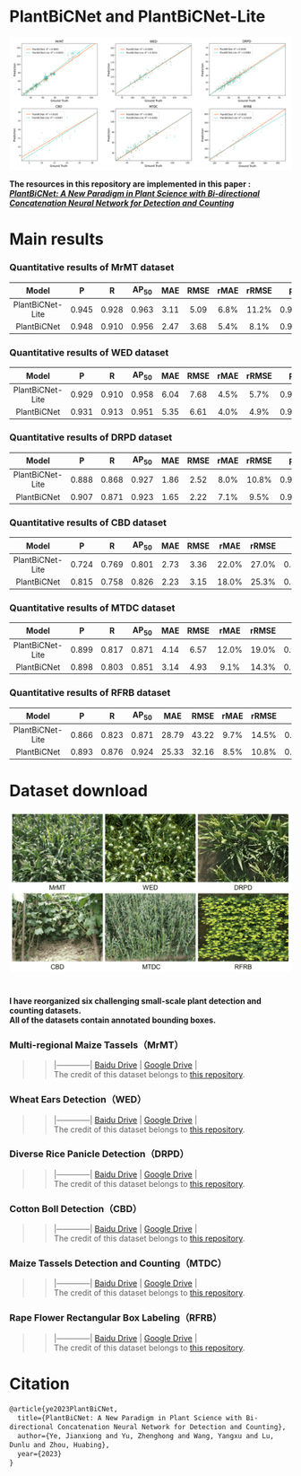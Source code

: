 # PlantBiCNet and PlantBiCNet-Lite
<div align=center>
<img src="https://github.com/Ye-Sk/PlantBiCNet/blob/master/linear.png"/>  
</div>   

**The resources in this repository are implemented in this paper :**  
[___PlantBiCNet: A New Paradigm in Plant Science with Bi-directional Concatenation Neural Network for Detection and Counting___](https://v.qq.com/x/cover/mpqzavrt4qvdstw/d00148c52qt.html?ptag=360kan.cartoon.free)

# Main results
### Quantitative results of MrMT dataset
|Model|P|R|AP<sub>50</sub>|MAE|RMSE|rMAE|rRMSE|R<sup>2</sup>|
| :----: | :----: | :----: | :----: | :----: | :----: | :----: | :----: | :----: |
|PlantBiCNet-Lite|0.945|0.928|0.963|3.11|5.09|6.8%|11.2%|0.9830|
|PlantBiCNet|0.948|0.910|0.956|2.47|3.68|5.4%|8.1%|0.9863|  
### Quantitative results of WED dataset
|Model|P|R|AP<sub>50</sub>|MAE|RMSE|rMAE|rRMSE|R<sup>2</sup>|
| :----: | :----: | :----: | :----: | :----: | :----: | :----: | :----: | :----: |
|PlantBiCNet-Lite|0.929|0.910|0.958|6.04|7.68|4.5%|5.7%|0.9452|
|PlantBiCNet|0.931|0.913|0.951|5.35|6.61|4.0%|4.9%|0.9589|  
### Quantitative results of DRPD dataset
|Model|P|R|AP<sub>50</sub>|MAE|RMSE|rMAE|rRMSE|R<sup>2</sup>|
| :----: | :----: | :----: | :----: | :----: | :----: | :----: | :----: | :----: |
|PlantBiCNet-Lite|0.888|0.868|0.927|1.86|2.52|8.0%|10.8%|0.9089|
|PlantBiCNet|0.907|0.871|0.923|1.65|2.22|7.1%|9.5%|0.9269|  
### Quantitative results of CBD dataset
|Model|P|R|AP<sub>50</sub>|MAE|RMSE|rMAE|rRMSE|R<sup>2</sup>|
| :----: | :----: | :----: | :----: | :----: | :----: | :----: | :----: | :----: |
|PlantBiCNet-Lite|0.724|0.769|0.801|2.73|3.36|22.0%|27.0%|0.8007|
|PlantBiCNet|0.815|0.758|0.826|2.23|3.15|18.0%|25.3%|0.8102|  
### Quantitative results of MTDC dataset
|Model|P|R|AP<sub>50</sub>|MAE|RMSE|rMAE|rRMSE|R<sup>2</sup>|
| :----: | :----: | :----: | :----: | :----: | :----: | :----: | :----: | :----: |
|PlantBiCNet-Lite|0.899|0.817|0.871|4.14|6.57|12.0%|19.0%|0.9383|
|PlantBiCNet|0.898|0.803|0.851|3.14|4.93|9.1%|14.3%|0.9681|  
### Quantitative results of RFRB dataset
|Model|P|R|AP<sub>50</sub>|MAE|RMSE|rMAE|rRMSE|R<sup>2</sup>|
| :----: | :----: | :----: | :----: | :----: | :----: | :----: | :----: | :----: |
|PlantBiCNet-Lite|0.866|0.823|0.871|28.79|43.22|9.7%|14.5%|0.9319|
|PlantBiCNet|0.893|0.876|0.924|25.33|32.16|8.5%|10.8%|0.9593|  
# Dataset download
<div align=center>
<img src="https://github.com/Ye-Sk/PlantBiCNet/blob/master/dataset.png"/>   
</div>  

# 
**I have reorganized six challenging small-scale plant detection and counting datasets.   
All of the datasets contain annotated bounding boxes.**
### Multi-regional Maize Tassels（MrMT）
>> |──────| [Baidu Drive](https://pan.baidu.com/s/1uoh9EhC3COEt7TqC5pmA0w?pwd=plat) | [Google Drive](https://drive.google.com/file/d/19cRDCZ4sOSv_DAyecLyOTDAegPXiIMIT/view?usp=sharing) |    
The credit of this dataset belongs to [this repository](https://github.com/Ye-Sk/MrMT).

### Wheat Ears Detection（WED）
>> |──────| [Baidu Drive](https://pan.baidu.com/s/1pMQB-YNViPwRfdWtryyrFw?pwd=plat) | [Google Drive](https://drive.google.com/file/d/19cRDCZ4sOSv_DAyecLyOTDAegPXiIMIT/view?usp=sharing) |    
The credit of this dataset belongs to [this repository](https://github.com/simonMadec/Wheat-Ears-Detection-Dataset).

### Diverse Rice Panicle Detection（DRPD）  
>> |──────| [Baidu Drive](https://pan.baidu.com/s/1CnO7NCPix7RQKBVdCJv2sA?pwd=plat) | [Google Drive](https://drive.google.com/file/d/1duBg8yLWAs-LRtTAEFkSi3La3kBQe85_/view?usp=sharing) |    
The credit of this dataset belongs to [this repository](https://github.com/changcaiyang/Panicle-AI).

### Cotton Boll Detection（CBD）
>> |──────| [Baidu Drive](https://pan.baidu.com/s/1kfDf0YYT0q9lQNHKBKJvHw?pwd=plat) | [Google Drive](https://drive.google.com/file/d/165A4E45L9DJEVVs2LN0xfgJ3k4qQxKUz/view?usp=sharing) |    
The credit of this dataset belongs to [this repository](https://github.com/Ye-Sk/PlantBiCNet).

### Maize Tassels Detection and Counting（MTDC）
>> |──────| [Baidu Drive](https://pan.baidu.com/s/1UVQ6VBQRz-e0ETEKJS5dPQ?pwd=plat) | [Google Drive](https://drive.google.com/file/d/14iZrdaQ5FZz8nbTiqlx3-BPh0aYiAbxP/view?usp=sharing) |    
The credit of this dataset belongs to [this repository](https://github.com/poppinace/mtdc).

### Rape Flower Rectangular Box Labeling（RFRB）
>> |──────| [Baidu Drive](https://pan.baidu.com/s/1E1WloGVl_F2Nwyko3BM9QQ?pwd=plat) | [Google Drive](https://drive.google.com/file/d/1-2AD__2rf5vkALBuwhF3nL1JxD3T9AYp/view?usp=sharing) |    
The credit of this dataset belongs to [this repository](https://github.com/CV-Wang/RapeNet).

# Citation
~~~
@article{ye2023PlantBiCNet,  
  title={PlantBiCNet: A New Paradigm in Plant Science with Bi-directional Concatenation Neural Network for Detection and Counting},  
  author={Ye, Jianxiong and Yu, Zhenghong and Wang, Yangxu and Lu, Dunlu and Zhou, Huabing}, 
  year={2023}
}
~~~
